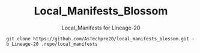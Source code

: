 <h1 align="center" id="title">Local_Manifests_Blossom</h1>
<p align="center" id="description">Local_Manifests for Lineage-20 </p>

```
git clone https://github.com/AsTechpro20/local_manifests_blossom.git -b Lineage-20 .repo/local_manifests
```

